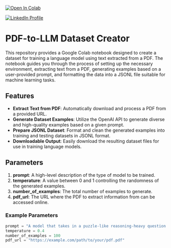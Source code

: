 <a href="https://colab.research.google.com/github/LeonardSEO/Data-Preparation-and-Generation-for-LLM-Training/blob/main/PDF_to_LLM_Dataset_Creator.ipynb" target="_parent"><img src="https://colab.research.google.com/assets/colab-badge.svg" alt="Open In Colab"/></a> 

<a href="https://www.linkedin.com/in/leonard-van-hemert/" target="_parent">
  <img src="data:image/svg+xml;base64,PHN2ZyB4bWxucz0iaHR0cDovL3d3dy53My5vcmcvMjAwMC9zdmciIHZpZXdCb3g9IjAgMCA3MiA3MiI+PHBhdGggZD0iTTY2LjE0IDBINFg4NkE1Ljg2IDUuODYgMCAwIDAgMCA1Ljg2djYwLjI4QTUuODYgNS44NiAwIDAgMCA1Ljg2IDcyaDYwLjI4QTUuODYgNS44NiAwIDAgMCA3MiA2Ni4xNFY1Ljg2QTVuODYgNS44NiAwIDAgMCA2Ni4xNCAwei0xLjk3IDEyLjk1YTYuMzg2LjM4IDAgMSAxLTYxMyAwIDAgMSA0LjY3MyAwLTYgMzAuNTNzNi4zNnQwIDB6TTM2IDEuNzloLTdWMjY4MkgzdWE0d3NlLWwiIGZpbGw9IiNFQ0UgU29keSIlIC8+PC9zdmc+" alt="LinkedIn Profile"/>
</a>


# PDF-to-LLM Dataset Creator

This repository provides a Google Colab notebook designed to create a dataset for training a language model using text extracted from a PDF. The notebook guides you through the process of setting up the necessary environment, extracting text from a PDF, generating examples based on a user-provided prompt, and formatting the data into a JSONL file suitable for machine learning tasks.

## Features

- **Extract Text from PDF**: Automatically download and process a PDF from a provided URL.
- **Generate Dataset Examples**: Utilize the OpenAI API to generate diverse and high-quality examples based on a given prompt.
- **Prepare JSONL Dataset**: Format and clean the generated examples into training and testing datasets in JSONL format.
- **Downloadable Output**: Easily download the resulting dataset files for use in training language models.

## Parameters

1. **prompt**: A high-level description of the type of model to be trained.
2. **temperature**: A value between 0 and 1 controlling the randomness of the generated examples.
3. **number_of_examples**: The total number of examples to generate.
4. **pdf_url**: The URL where the PDF to extract information from can be accessed online.

### Example Parameters

```python
prompt = "A model that takes in a puzzle-like reasoning-heavy question in English, and responds with a well-reasoned, step-by-step thought out response in Spanish."
temperature = 0.4
number_of_examples = 100
pdf_url = "https://example.com/path/to/your/pdf.pdf"
